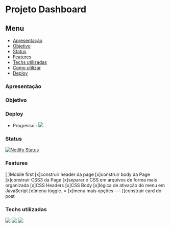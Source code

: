 # Projeto Dashboard

## Menu

- [Apresentação](#Apresentação)
- [Objetivo](#Objetivo)
- [Status](#Status)
- [Features](#Features)
- [Techs utilizadas](#Techs-utilizadas)
- [Como utilizar](#Como-utilizar)
- [Deploy](#Deploy)

### Apresentação

### Objetivo

### Deploy

- Progresso : <a href="https://jose-carlos-rodrigues-dashboard.netlify.app/" target="_blank"><img src="https://img.shields.io/static/v1?label=Branch&message=developer&color=lightgrey"></a>

### Status

[![Netlify Status](https://api.netlify.com/api/v1/badges/5433c841-e738-419e-912f-d93faeac3678/deploy-status)](https://app.netlify.com/sites/jose-carlos-rodrigues-dashboard/deploys)

### Features

[ ]Mobile first
[x]construir header da page
[x]construir body da Page
[x]construir CSS3 da Page
[x]separar o CSS em arquivos de forma mais organizada
[x]CSS Headers
[x]CSS Body
[x]lógica de ativação do menu em JavaScript
[x]menu toggle. =
[x]menu mais opções ---
[]construir card do post

### Techs utilizadas

<img src="https://img.shields.io/badge/HTML5-E34F26?style=for-the-badge&logo=html5&logoColor=white">
<img src="https://img.shields.io/badge/CSS3-1572B6?style=for-the-badge&logo=css3&logoColor=white">
<img src="https://img.shields.io/badge/JavaScript-323330?style=for-the-badge&logo=javascript&logoColor=F7DF1E">
